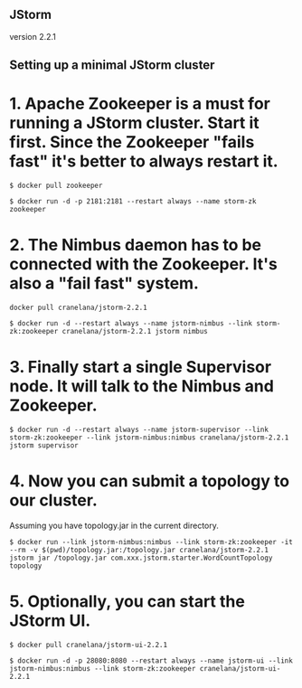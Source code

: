 ## JStorm
version 2.2.1

## Setting up a minimal JStorm cluster
# 1. Apache Zookeeper is a must for running a JStorm cluster. Start it first. Since the Zookeeper "fails fast" it's better to always restart it.
```shell
$ docker pull zookeeper
```
```shell
$ docker run -d -p 2181:2181 --restart always --name storm-zk zookeeper
```
# 2. The Nimbus daemon has to be connected with the Zookeeper. It's also a "fail fast" system.
```shell
docker pull cranelana/jstorm-2.2.1
```
```shell
$ docker run -d --restart always --name jstorm-nimbus --link storm-zk:zookeeper cranelana/jstorm-2.2.1 jstorm nimbus
```

# 3. Finally start a single Supervisor node. It will talk to the Nimbus and Zookeeper.
```shell
$ docker run -d --restart always --name jstorm-supervisor --link storm-zk:zookeeper --link jstorm-nimbus:nimbus cranelana/jstorm-2.2.1 jstorm supervisor
```

# 4. Now you can submit a topology to our cluster.
Assuming you have topology.jar in the current directory.
```shell
$ docker run --link jstorm-nimbus:nimbus --link storm-zk:zookeeper -it --rm -v $(pwd)/topology.jar:/topology.jar cranelana/jstorm-2.2.1 jstorm jar /topology.jar com.xxx.jstorm.starter.WordCountTopology topology
```
# 5. Optionally, you can start the JStorm UI.
```shell
$ docker pull cranelana/jstorm-ui-2.2.1
```
```shell
$ docker run -d -p 28080:8080 --restart always --name jstorm-ui --link jstorm-nimbus:nimbus --link storm-zk:zookeeper cranelana/jstorm-ui-2.2.1
```
